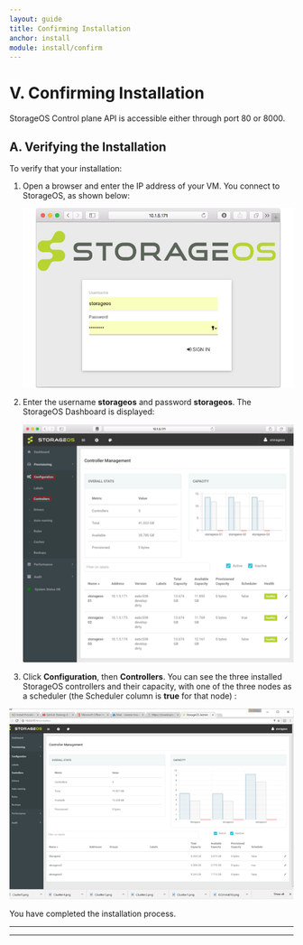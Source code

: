 ```yaml
---
layout: guide
title: Confirming Installation
anchor: install
module: install/confirm
---
```


# V. Confirming Installation

StorageOS Control plane API is accessible either through port 80 or 8000.

## A. Verifying the Installation

To verify that your installation:

1. Open a browser and enter the IP address of your VM. You connect to StorageOS, as shown below:

    <img src="/images/docs/iso/weblogin.png" width="640">


2. Enter the username __storageos__ and password __storageos__. The StorageOS Dashboard is displayed:

    <img src="/images/docs/iso/webui.png" width="640">

3. Click __Configuration__, then __Controllers__. You can see the three installed StorageOS controllers and their capacity, with one of the three nodes as a scheduler (the Scheduler column is __true__ for that node) :

  ![image](/images/docs/isoinstall/VerifyInstall3.png)

 You have completed the installation process.

  ---


---
